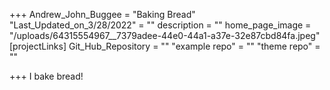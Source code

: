 +++
Andrew_John_Buggee = "Baking Bread"
"Last_Updated_on_3/28/2022" = ""
description = ""
home_page_image = "/uploads/64315554967__7379adee-44e0-44a1-a37e-32e87cbd84fa.jpeg"
[projectLinks]
Git_Hub_Repository = ""
"example repo" = ""
"theme repo" = ""

+++
I bake bread!